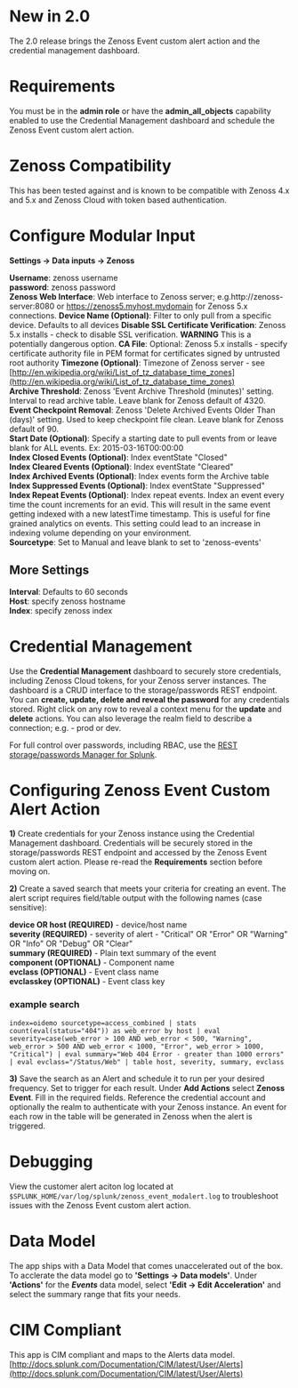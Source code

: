 # New in 2.0
The 2.0 release brings the Zenoss Event custom alert action and the credential management dashboard.

# Requirements
You must be in the **admin role** or have the **admin_all_objects** capability enabled to use the Credential Management dashboard and schedule the Zenoss Event custom alert action.

# Zenoss Compatibility
This has been tested against and is known to be compatible with Zenoss 4.x and 5.x and Zenoss Cloud with token based authentication.

# Configure Modular Input
**Settings -> Data inputs -> Zenoss**

**Username**: zenoss username  
**password**: zenoss password  
**Zenoss Web Interface**: Web interface to Zenoss server; e.g.http://zenoss-server:8080 or https://zenoss5.myhost.mydomain for Zenoss 5.x connections.
**Device Name (Optional)**: Filter to only pull from a specific device. Defaults to all devices
**Disable SSL Certificate Verification**: Zenoss 5.x installs - check to disable SSL verification. **WARNING** This is a potentially dangerous option.
**CA File**: Optional: Zenoss 5.x installs - specify certificate authority file in PEM format for certificates signed by untrusted root authority
**Timezone (Optional)**: Timezone of Zenoss server - see [http://en.wikipedia.org/wiki/List_of_tz_database_time_zones](http://en.wikipedia.org/wiki/List_of_tz_database_time_zones)  
**Archive Threshold**: Zenoss 'Event Archive Threshold (minutes)' setting. Interval to read archive table. Leave blank for Zenoss default of 4320.  
**Event Checkpoint Removal**: Zenoss 'Delete Archived Events Older Than (days)' setting. Used to keep checkpoint file clean. Leave blank for Zenoss default of 90.  
**Start Date (Optional)**: Specify a starting date to pull events from or leave blank for ALL events. Ex: 2015-03-16T00:00:00  
**Index Closed Events (Optional)**: Index eventState "Closed"  
**Index Cleared Events (Optional)**: Index eventState "Cleared"  
**Index Archived Events (Optional)**: Index events form the Archive table  
**Index Suppressed Events (Optional)**: Index eventState "Suppressed"             
**Index Repeat Events (Optional)**: Index repeat events. Index an event every time the count increments for an evid. This will result in the same event getting indexed with a new latestTime timestamp. This is useful for fine grained analytics on events. This setting could lead to an increase in indexing volume depending on your environment.            
**Sourcetype**: Set to Manual and leave blank to set to 'zenoss-events'  
            
## More Settings
**Interval**: Defaults to 60 seconds  
**Host**: specify zenoss hostname  
**Index**: specify zenoss index  

# Credential Management
Use the **Credential Management** dashboard to securely store credentials, including Zenoss Cloud tokens, for your Zenoss server instances. The dashboard is a CRUD interface to the storage/passwords REST endpoint. You can **create, update, delete and reveal the password** for any credentials stored. Right click on any row to reveal a context menu for the **update** and **delete** actions. You can also leverage the realm field to describe a connection; e.g. - prod or dev.

For full control over passwords, including RBAC, use the [REST storage/passwords Manager for Splunk](https://splunkbase.splunk.com/app/4013/).

# Configuring Zenoss Event Custom Alert Action

**1)** Create credentials for your Zenoss instance using the Credential Management dashboard. Credentials will be securely stored in the storage/passwords REST endpoint and accessed by the Zenoss Event custom alert action. Please re-read the **Requirements** section before moving on.
        
**2)** Create a saved search that meets your criteria for creating an event. The alert script requires field/table output with the following names (case sensitive):

**device OR host (REQUIRED)** - device/host name  
**severity (REQUIRED)** - severity of alert - "Critical" OR "Error" OR "Warning" OR "Info" OR "Debug" OR "Clear"  
**summary (REQUIRED)** - Plain text summary of the event  
**component (OPTIONAL)** - Component name  
**evclass (OPTIONAL)** - Event class name  
**evclasskey (OPTIONAL)** - Event class key  
        
### example search

    index=oidemo sourcetype=access_combined | stats count(eval(status="404")) as web_error by host | eval severity=case(web_error > 100 AND web_error < 500, "Warning", web_error > 500 AND web_error < 1000, "Error", web_error > 1000, "Critical") | eval summary="Web 404 Error - greater than 1000 errors" | eval evclass="/Status/Web" | table host, severity, summary, evclass
          
**3)** Save the search as an Alert and schedule it to run per your desired frequency. Set to trigger for each result. Under **Add Actions** select **Zenoss Event**. Fill in the required fields. Reference the credential account and optionally the realm to authenticate with your Zenoss instance. An event for each row in the table will be generated in Zenoss when the alert is triggered.

# Debugging
View the customer alert aciton log located at `$SPLUNK_HOME/var/log/splunk/zenoss_event_modalert.log` to troubleshoot issues with the Zenoss Event custom alert action.

# Data Model
The app ships with a Data Model that comes unaccelerated out of the box. To acclerate the data model go to **'Settings -> Data models'**. Under **'Actions'** for the **_Events_** data model, select **'Edit -> Edit Acceleration'** and select the summary range that fits your needs.
        
# CIM Compliant
This app is CIM compliant and maps to the Alerts data model.
[http://docs.splunk.com/Documentation/CIM/latest/User/Alerts](http://docs.splunk.com/Documentation/CIM/latest/User/Alerts)
